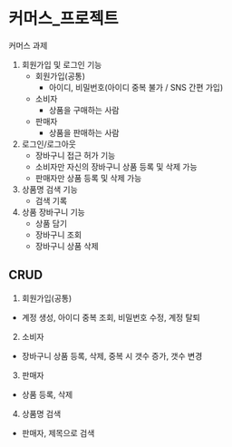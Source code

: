 # 커머스_프로젝트

커머스 과제
1) 회원가입 및 로그인 기능
   - 회원가입(공통)
     - 아이디, 비밀번호(아이디 중복 불가 / SNS 간편 가입)
   - 소비자
     - 상품을 구매하는 사람
   - 판매자
     - 상품을 판매하는 사람
3) 로그인/로그아웃
   - 장바구니 접근 허가 기능
   - 소비자만 자신의 장바구니 상품 등록 및 삭제 가능
   - 판매자만 상품 등록 및 삭제 가능
4) 상품명 검색 기능
   - 검색 기록
6) 상품 장바구니 기능
   - 상품 담기
   - 장바구니 조회
   - 장바구니 상품 삭제

## CRUD
1) 회원가입(공통)
 - 계정 생성, 아이디 중복 조회, 비밀번호 수정, 계정 탈퇴
2) 소비자
 - 장바구니 상품 등록, 삭제, 중복 시 갯수 증가, 갯수 변경
3) 판매자
 - 상품 등록, 삭제
4) 상품명 검색
 - 판매자, 제목으로 검색
